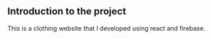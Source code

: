 ## Introduction to the project
This is a clothing website that I developed using react and firebase.
